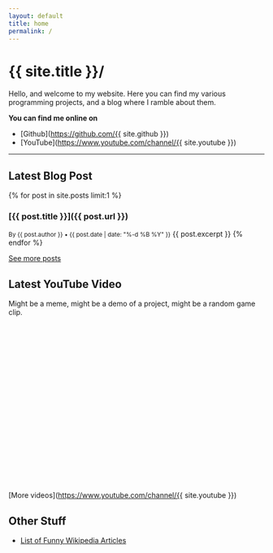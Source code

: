 ```yaml
---
layout: default
title: home
permalink: /
---
```


# {{ site.title }}/
Hello, and welcome to my website. Here you can find my various programming projects, and a blog where I ramble about them.

**You can find me online on**
- [Github](https://github.com/{{ site.github }})
- [YouTube](https://www.youtube.com/channel/{{ site.youtube }})

---

## Latest Blog Post
{% for post in site.posts limit:1 %}
### [{{ post.title }}]({{ post.url }})
<small>By {{ post.author }} • {{ post.date | date: "%-d %B %Y" }}</small>
{{ post.excerpt }}
{% endfor %}

[See more posts](/blog)

## Latest YouTube Video
Might be a meme, might be a demo of a project, might be a random game clip.

<iframe style="width: 560px; height: 315px; max-width: 100%" frameborder="0" class="card" id="YTEmbed">Your browser does not support iFrames.</iframe>

[More videos](https://www.youtube.com/channel/{{ site.youtube }})

## Other Stuff
- [List of Funny Wikipedia Articles](/wikipedia)

<script>
    const frame = document.getElementById("YTEmbed");
    const channelID = "{{ site.youtube }}";
    var guid="";
                
    fetch("https://api.rss2json.com/v1/api.json?rss_url=" + encodeURIComponent("https://www.youtube.com/feeds/videos.xml?channel_id=" + channelID))
        .then(response => response.json())
        .then(data => {
            guid = data["items"][0]["guid"]
            const embedURL = "https://www.youtube-nocookie.com/embed/" + guid.replace("yt:video:", "")
            frame.src = embedURL;
        })
        .catch(console.error);
</script>
